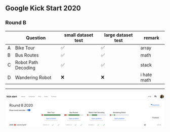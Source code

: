 ## Google Kick Start 2020

### Round B

|     | Question            | small dataset test | large dataset test | remark      |
| --- | ------------------- | ------------------ | ------------------ | ----------- |
| A   | Bike Tour           | ✅                 | ✅                 | array       |
| B   | Bus Routes          | ✅                 | ✅                 | math        |
| C   | Robot Path Decoding | ✅                 | ✅                 | stack       |
| D   | Wandering Robot     | ❌                 | ❌                 | i hate math |

---

![](./score.png)
